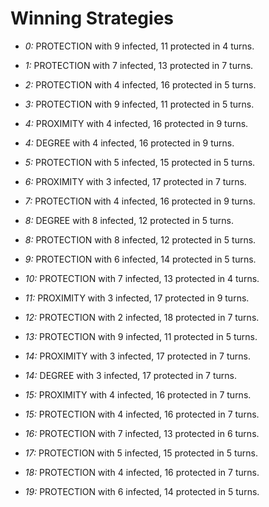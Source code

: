 # Winning Strategies


* _0:_ PROTECTION with 9 infected, 11 protected in 4 turns.


* _1:_ PROTECTION with 7 infected, 13 protected in 7 turns.


* _2:_ PROTECTION with 4 infected, 16 protected in 5 turns.


* _3:_ PROTECTION with 9 infected, 11 protected in 5 turns.


* _4:_ PROXIMITY with 4 infected, 16 protected in 9 turns.


* _4:_ DEGREE with 4 infected, 16 protected in 9 turns.


* _5:_ PROTECTION with 5 infected, 15 protected in 5 turns.


* _6:_ PROXIMITY with 3 infected, 17 protected in 7 turns.


* _7:_ PROTECTION with 4 infected, 16 protected in 9 turns.


* _8:_ DEGREE with 8 infected, 12 protected in 5 turns.


* _8:_ PROTECTION with 8 infected, 12 protected in 5 turns.


* _9:_ PROTECTION with 6 infected, 14 protected in 5 turns.


* _10:_ PROTECTION with 7 infected, 13 protected in 4 turns.


* _11:_ PROXIMITY with 3 infected, 17 protected in 9 turns.


* _12:_ PROTECTION with 2 infected, 18 protected in 7 turns.


* _13:_ PROTECTION with 9 infected, 11 protected in 5 turns.


* _14:_ PROXIMITY with 3 infected, 17 protected in 7 turns.


* _14:_ DEGREE with 3 infected, 17 protected in 7 turns.


* _15:_ PROXIMITY with 4 infected, 16 protected in 7 turns.


* _15:_ PROTECTION with 4 infected, 16 protected in 7 turns.


* _16:_ PROTECTION with 7 infected, 13 protected in 6 turns.


* _17:_ PROTECTION with 5 infected, 15 protected in 5 turns.


* _18:_ PROTECTION with 4 infected, 16 protected in 7 turns.


* _19:_ PROTECTION with 6 infected, 14 protected in 5 turns.

